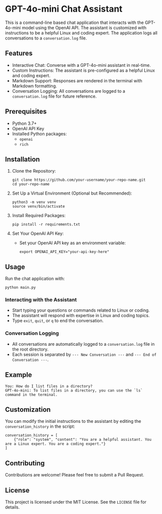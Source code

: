 # GPT-4o-mini Chat Assistant

This is a command-line based chat application that interacts with the GPT-4o-mini model using the OpenAI API. The assistant is customized with instructions to be a helpful Linux and coding expert. The application logs all conversations to a `conversation.log` file.

## Features

- Interactive Chat: Converse with a GPT-4o-mini assistant in real-time.
- Custom Instructions: The assistant is pre-configured as a helpful Linux and coding expert.
- Markdown Support: Responses are rendered in the terminal with Markdown formatting.
- Conversation Logging: All conversations are logged to a `conversation.log` file for future reference.

## Prerequisites

- Python 3.7+
- OpenAI API Key
- Installed Python packages:
  - `openai`
  - `rich`

## Installation

1. Clone the Repository:
   ```
   git clone https://github.com/your-username/your-repo-name.git
   cd your-repo-name
   ```

2. Set Up a Virtual Environment (Optional but Recommended):
   ```
   python3 -m venv venv
   source venv/bin/activate
   ```

3. Install Required Packages:
   ```
   pip install -r requirements.txt
   ```

4. Set Your OpenAI API Key:
   - Set your OpenAI API key as an environment variable:
     ```
     export OPENAI_API_KEY="your-api-key-here"
     ```

## Usage

Run the chat application with:

```
python main.py
```

### Interacting with the Assistant

- Start typing your questions or commands related to Linux or coding.
- The assistant will respond with expertise in Linux and coding topics.
- Type `exit`, `quit`, or `q` to end the conversation.

### Conversation Logging

- All conversations are automatically logged to a `conversation.log` file in the root directory.
- Each session is separated by `--- New Conversation ---` and `--- End of Conversation ---`.

## Example

```
You: How do I list files in a directory?
GPT-4o-mini: To list files in a directory, you can use the `ls` command in the terminal.
```

## Customization

You can modify the initial instructions to the assistant by editing the `conversation_history` in the script:

```
conversation_history = [
    {"role": "system", "content": "You are a helpful assistant. You are a Linux expert. You are a coding expert."}
]
```

## Contributing

Contributions are welcome! Please feel free to submit a Pull Request.

## License

This project is licensed under the MIT License. See the `LICENSE` file for details.

